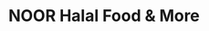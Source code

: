 ---
title: "NOOR Halal Food & More"
url: /johnson-city/noor-halal-food-and-more/
shop: supermarket
---
